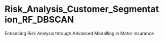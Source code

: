 # Risk_Analysis_Customer_Segmentation_RF_DBSCAN
Enhancing Risk Analysis through Advanced Modelling in Motor Insurance
